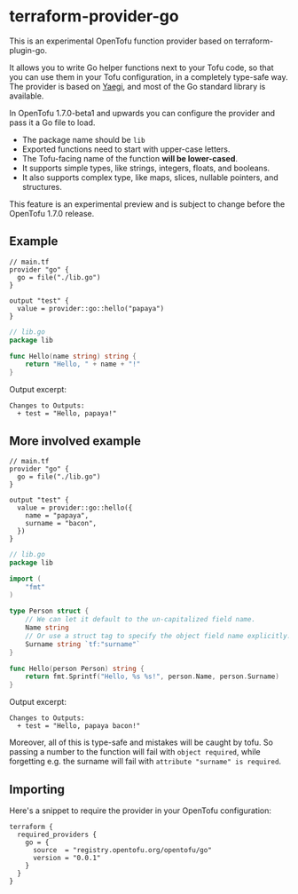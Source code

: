 # terraform-provider-go

This is an experimental OpenTofu function provider based on terraform-plugin-go.

It allows you to write Go helper functions next to your Tofu code, so that you can use them in your Tofu configuration, in a completely type-safe way. The provider is based on [Yaegi](https://github.com/traefik/yaegi), and most of the Go standard library is available.

In OpenTofu 1.7.0-beta1 and upwards you can configure the provider and pass it a Go file to load.
- The package name should be `lib`
- Exported functions need to start with upper-case letters.
- The Tofu-facing name of the function **will be lower-cased**.
- It supports simple types, like strings, integers, floats, and booleans.
- It also supports complex type, like maps, slices, nullable pointers, and structures.

This feature is an experimental preview and is subject to change before the OpenTofu 1.7.0 release.

## Example

```hcl
// main.tf
provider "go" {
  go = file("./lib.go")
}

output "test" {
  value = provider::go::hello("papaya")
}
```
```go
// lib.go
package lib

func Hello(name string) string {
	return "Hello, " + name + "!"
}
```
Output excerpt:
```
Changes to Outputs:
  + test = "Hello, papaya!"
```

## More involved example

```hcl
// main.tf
provider "go" {
  go = file("./lib.go")
}

output "test" {
  value = provider::go::hello({
    name = "papaya",
    surname = "bacon",
  })
}
```
```go
// lib.go
package lib

import (
	"fmt"
)

type Person struct {
	// We can let it default to the un-capitalized field name.
	Name string
	// Or use a struct tag to specify the object field name explicitly.
	Surname string `tf:"surname"`
}

func Hello(person Person) string {
	return fmt.Sprintf("Hello, %s %s!", person.Name, person.Surname)
}
```
Output excerpt:
```
Changes to Outputs:
  + test = "Hello, papaya bacon!"
```

Moreover, all of this is type-safe and mistakes will be caught by tofu. So passing a number to the function will fail with `object required`, while forgetting e.g. the surname will fail with `attribute "surname" is required`.

## Importing
Here's a snippet to require the provider in your OpenTofu configuration:
```hcl
terraform {
  required_providers {
    go = {
      source  = "registry.opentofu.org/opentofu/go"
      version = "0.0.1"
    }
  }
}
```
